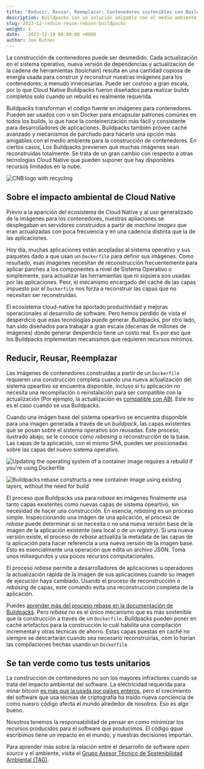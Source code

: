 ```yaml
---
title: "Reducir, Reusar, Reemplazar: Contenedores sostenibles con Buildpacks"
description: Buildpacks son un solución amigable con el medio ambiente para construir contenedores
slug: 2023-12-reduce-reuse-rebase-buildpacks
weight: 1
date:   2023-12-19 00:00:00 +0000
author: Joe Kutner
---
```


<!-- cSpell:ignore buildpacks, buildpack -->
La construcción de contenedores puede ser desmedido. Cada actualización en el sistema operativo, nueva versión de dependencias y actualización de la cadena de herramientas (toolchain) resulta en una cantidad copiosa de energía usada para construir y reconstruir nuestras imágenes para los contenedores; a menudo innecesarias. Puede ser costoso a gran escala, por lo que Cloud Native Buildpacks fueron diseñados para realizar builds completos solo cuando un rebuild es realmente requerida.

Buildpacks transforman el código fuente en imágenes para contenedores. Pueden ser usados con o sin Docker para encapsular patrones comúnes en todos los builds, lo que hace la conteinerización más fácil y consistente para desarrolladores de aplicaciones. Buildpacks también provee caché avanzado y mecanismos de parchado para hacerlo una opción más amigables con el medio ambiente para la construcción de contenedores. En ciertos casos, Los Buildpacks previenen que muchas imágenes sean reconstruidas totalmente. Se trata de un gran cambio con respecto a otras tecnologías Cloud Native que pueden suponer que hay disponibles recursos limitados en la nube.

<p class="mt-5 mb-5"><img src="/images/blogs/2023-12-reduce-reuse-rebase-buildpacks/cnb-green-logo.png" alt="CNB logo with recycling"></p>

## Sobre el impacto ambiental de Cloud Native

Previo a la aparición del ecosistema de Cloud Native y al uso generalizado de la imágenes para los contenedores, nuestras apliaciones se desplegaban en servidores construidos a partir de _machine images_ que eran actualizadas con poca frecuencia y en una cadencia distinta que la de las aplicaciones.

Hoy día, muchas aplicaciones están acopladas al sistema operativo y sus paquetes dado a que usan un `Dockerfile` para definir sus imágenes. Como resultado, esas imagenes necesitan de reconstrucción frecuentemente para aplicar parches a los componentes a nivel de Sistema Operativo o simplemente, para actualizar las herramientas que ni siquiera son usadas por las aplicaciones. Peor, el mecanismo encargado del caché de las capas impuesto por el `Dockerfile` nos forza a reconstruir las capas que no necesitan ser reconstruidas.

El ecosistema cloud-native ha aportado productividad y mejoras operacionales al desarrollo de software. Pero hemos perdido de vista el desperdicio que esas tecnologías puede generar. Buildpacks, por otro lado, han sido diseñados para trabajar a gran escala (decenas de millones de imágenes) donde generar desperdicio tiene un costo real. Es por eso que los Buildpacks implementan mecanismos que requieren recursos mínimos.

## Reducir, Reusar, Reemplazar

Las imágenes de contenedores construidas a partir de un `Dockerfile` requieren una construcción completa cuando una nueva actualización del sistema opeartivo se encuentra disponible, incluso si tu aplicación no necesita una recompilación o reinstalación para ser compatible con la actualización (Por ejemplo, la actualización es [compatible con ABI]([https://](https://es.wikipedia.org/wiki/Interfaz_binaria_de_aplicaciones)). Este no es el caso cuando se usa Buildpacks.

Cuando una imágen base del sistema opeartivo se encuentra disponible para una imagen generada a través de un _buildpack_, las capas existentes que se posan sobre el sistema operativo son reusadas. Este proceso, ilustrado abajo, se le conoce como _rebasing_ o reconstrucción de la base. Las capas de la aplicación, con el mismo SHA, pueden ser posicionadas sobre las capas del nuevo sistema operativo. 

<p class="mt-5 mb-5"><img src="/images/blogs/2023-12-reduce-reuse-rebase-buildpacks/cnb-new-base.png" alt="Updating the operating system of a container image requires a rebuild if you're using Dockerfile"></p>

<p class="mt-5 mb-5"><img src="/images/blogs/2023-12-reduce-reuse-rebase-buildpacks/cnb-rebase.png" alt="Buildpacks rebase constructs a new container image using existing layers, without the need for build"></p>

El proceso que Buildpacks usa para _rebase_ en imágenes finalmente usa tanto capas existentes como nuevas capas de sistema opeartivo, sin necesidad de hacer una construcción. En esencia, _rebasing_ es un proceso simple. Inspeccionando una imágen de una aplicación, el proceso de _rebase_ puede determinar si se necesita o no una nueva versión base de la imagen de la aplicación existente (sea local o de un _registry_). Si una nueva versión existe, el proceso de _rebase_ actualiza la metadata de las capas de la aplicación para hacer referencia a una nueva versión de la imagen base. Esto es esencialmente una operación que edita un archivo JSON. Toma unos milisegundos y usa pocos recursos computacionales.

El proceso _rebase_ permite a desarrolladores de aplicaciones u operadores la actualización rápida de la imagen de sus aplicaciones cuando su imagen de ejecución haya cambiado. Usando el proceso de reconstrucción o _rebasing_ de capas, este comando evita una reconstrucción completa de la aplicación.

Puedes [aprender más del proceso rebase en la documentación de Buildpacks](https://buildpacks.io/docs/concepts/operations/rebase/). Pero _rebase_ no es el único mecanismo que es más sostenible que la construcción a través de un `Dockerfile`. Buildpacks pueden poner en caché artefactos para la construcción lo cuál habilita una compilación incremental y otras técnicas de ahorro. Estas capas puestas en caché no siempre se descartarán cuando sea necesario reconstruirlas, com lo harían las compilaciones hechas usando un `Dockerfile`

## Se tan verde como tus tests unitarios

La construcción de contenedores no son los mayores infractores cuando se trata del impacto ambiental del software. La electricidad requerida para minar bitcoin [es más que la usada por paises enteros](https://www.theguardian.com/technology/2021/feb/27/bitcoin-mining-electricity-use-environmental-impact), pero el crecimiento del software que usa técnias de criptografía ha traído nueva conciencia de como nuesro código afecta el mundo alrededor de nosotros. Eso es algo bueno.

Nosotros tenemos la responsabilidad de pensar en como minimizar los recursos producidos para el software que producimos. El código qque escribimos tiene un impacto en el mundo, y nuestras decisiones importan.

Para aprender más sobre la relación entre el desarrollo de software _open source_ y el ambiente, visita el [Grupo Asesor Técnico de Sostenibilidad Ambiental (TAG)](https://tag-env-sustainability.cncf.io/).
